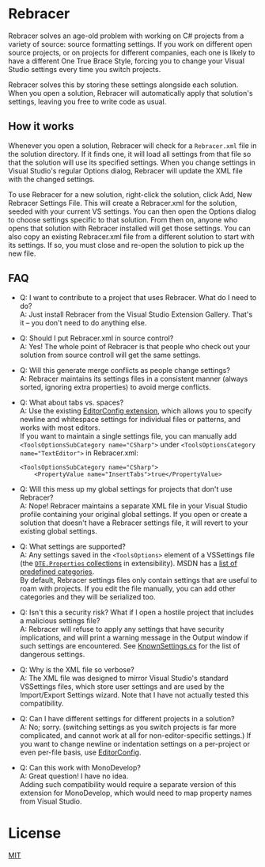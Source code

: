 # Rebracer

Rebracer solves an age-old problem with working on C# projects from a variety of source: source formatting settings.
If you work on different open source projects, or on projects for different companies, each one is likely to have a different One True Brace Style, forcing you to change your Visual Studio settings every time you switch projects.

Rebracer solves this by storing these settings alongside each solution.  When you open a solution, Rebracer will automatically apply that solution's settings, leaving you free to write code as usual.

## How it works
Whenever you open a solution, Rebracer will check for a `Rebracer.xml` file in the solution directory.  If it finds one, it will load all settings from that file so that the solution will use its specified settings.  When you change settings in Visual Studio's regular Options dialog, Rebracer will update the XML file with the changed settings. 

To use Rebracer for a new solution, right-click the solution, click Add, New Rebracer Settings File.  This will create a Rebracer.xml for the solution, seeded with your current VS settings.  You can then open the Options dialog to choose settings specific to that solution.  From then on, anyone who opens that solution with Rebracer installed will get those settings.  You can also copy an existing Rebracer.xml file from a different solution to start with its settings.  If so, you must close and re-open the solution to pick up the new file.

## FAQ
 - Q: I want to contribute to a project that uses Rebracer.  What do I need to do?  
   A: Just install Rebracer from the Visual Studio Extension Gallery.  That's it &ndash; you don't need to do anything else.

 - Q: Should I put Rebracer.xml in source control?  
   A: Yes!  The whole point of Rebracer is that people who check out your solution from source controll will get the same settings.  

 - Q: Will this generate merge conflicts as people change settings?  
   A: Rebracer maintains its settings files in a consistent manner (always sorted, ignoring extra properties) to avoid merge conflicts.

 - Q: What about tabs vs. spaces?  
   A: Use the existing [EditorConfig extension](http://visualstudiogallery.msdn.microsoft.com/c8bccfe2-650c-4b42-bc5c-845e21f96328), which allows you to specify newline and whitespace settings for individual files or patterns, and works with most editors.  
   If you want to maintain a single settings file, you can manually add `<ToolsOptionsSubCategory name="CSharp">` under `<ToolsOptionsCategory name="TextEditor">` in Rebracer.xml:
   ```
   <ToolsOptionsSubCategory name="CSharp">
       <PropertyValue name="InsertTabs">true</PropertyValue>
  </ToolsOptionsSubCategory>
   

 - Q: Will this mess up my global settings for projects that don't use Rebracer?  
   A: Nope!  Rebracer maintains a separate XML file in your Visual Studio profile containing your original global settings.  If you open or create a solution that doesn't have a Rebracer settings file, it will revert to your existing global settings.

 - Q: What settings are supported?  
   A: Any settings saved in the `<ToolsOptions>` element of a VSSettings file (the [`DTE.Properties` collections](http://msdn.microsoft.com/en-us/library/ms165641.aspx) in extensibility).  MSDN has a [list of predefined categories](http://msdn.microsoft.com/en-us/library/ms165641.aspx).  
     By default, Rebracer settings files only contain settings that are useful to roam with projects.  If you edit the file manually, you can add other categories and they will be serialized too.

 - Q: Isn't this a security risk? What if I open a hostile project that includes a malicious settings file?  
   A: Rebracer will refuse to apply any settings that have security implications, and will print a warning message in the Output window if such settings are encountered.  See [KnownSettings.cs](Rebracer/Utilities/KnownSettings.cs) for the list of dangerous settings.

 - Q: Why is the XML file so verbose?  
   A: The XML file was designed to mirror Visual Studio's standard VSSettings files, which store user settings and are used by the Import/Export Settings wizard.  Note that I have not actually tested this compatibility.

 - Q: Can I have different settings for different projects in a solution?  
   A: No; sorry.  (switching settings as you switch projects is far more complicated, and cannot work at all for non-editor-specific settings.)  If you want to change newline or indentation settings on a per-project or even per-file basis, use [EditorConfig](http://editorconfig.org/).

 - Q: Can this work with MonoDevelop?  
   A: Great question! I have no idea.  
     Adding such compatibility would require a separate version of this extension for MonoDevelop, which would need to map property names from Visual Studio.

# License
[MIT](http://opensource.org/licenses/MIT)

